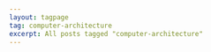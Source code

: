 ```yaml
---
layout: tagpage
tag: computer-architecture
excerpt: All posts tagged "computer-architecture"
---
```

